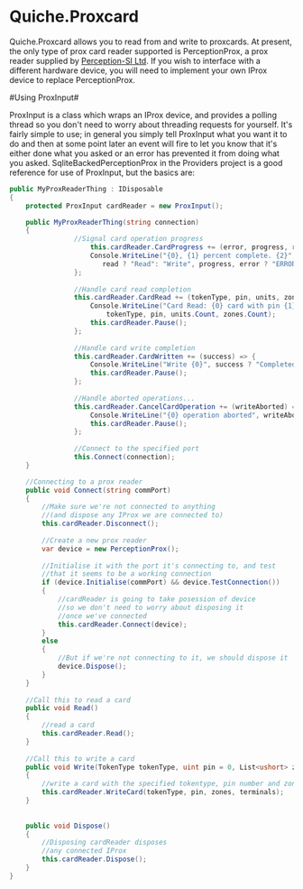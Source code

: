 Quiche.Proxcard
===============

Quiche.Proxcard allows you to read from and write to proxcards. At present, the only type of prox card reader supported is PerceptionProx, a prox reader supplied by [Perception-SI Ltd](http://www.psi-ltd.com). If you wish to interface with a different hardware device, you will need to implement your own IProx device to replace PerceptionProx.

#Using ProxInput#

ProxInput is a class which wraps an IProx device, and provides a polling thread so you don't need to worry about threading requests for yourself. It's fairly simple to use; in general you simply tell ProxInput what you want it to do and then at some point later an event will fire to let you know that it's either done what you asked or an error has prevented it from doing what you asked. SqliteBackedPerceptionProx in the Providers project is a good reference for use of ProxInput, but the basics are:


```csharp
public MyProxReaderThing : IDisposable
{
    protected ProxInput cardReader = new ProxInput();

    public MyProxReaderThing(string connection)
    {
                //Signal card operation progress
    				this.cardReader.CardProgress += (error, progress, read) => {
					Console.WriteLine("{0}, {1} percent complete. {2}", 
					   read ? "Read": "Write", progress, error ? "ERROR": "Working...");
				};
				
				//Handle card read completion
				this.cardReader.CardRead += (tokenType, pin, units, zones) => {
				    Console.WriteLine("Card Read: {0} card with pin {1}. {2} units and {3} zones are whitelisted", 
				        tokenType, pin, units.Count, zones.Count);
					this.cardReader.Pause();
				};
				
				//Handle card write completion
				this.cardReader.CardWritten += (success) => {
					Console.WriteLine("Write {0}", success ? "Completed: "Aborted");
					this.cardReader.Pause();
				};
				
				//Handle aborted operations...
				this.cardReader.CancelCardOperation += (writeAborted) => {
					Console.WriteLine("{0} operation aborted", writeAborted ? "Write": "Read");
					this.cardReader.Pause();
				};
				
				//Connect to the specified port
				this.Connect(connection);
    }

    //Connecting to a prox reader
    public void Connect(string commPort)
    {
        //Make sure we're not connected to anything
        //(and dispose any IProx we are connected to)
        this.cardReader.Disconnect();
        
        //Create a new prox reader
        var device = new PerceptionProx();
        
        //Initialise it with the port it's connecting to, and test 
        //that it seems to be a working connection
        if (device.Initialise(commPort) && device.TestConnection()) 
        {
            //cardReader is going to take posession of device
            //so we don't need to worry about disposing it
            //once we've connected
            this.cardReader.Connect(device);
        }
        else
        {
            //But if we're not connecting to it, we should dispose it
            device.Dispose();
        }
    }
    
    //Call this to read a card
    public void Read()
    {
        //read a card
        this.cardReader.Read();
    }
    
    //Call this to write a card
    public void Write(TokenType tokenType, uint pin = 0, List<ushort> zones = null, List<ushort> terminals = null)
    {
        //write a card with the specified tokentype, pin number and zone/terminal whitelists
        this.cardReader.WriteCard(tokenType, pin, zones, terminals);
    }
    
        
    public void Dispose()
    {
        //Disposing cardReader disposes
        //any connected IProx
        this.cardReader.Dispose();
    }
}
    
```